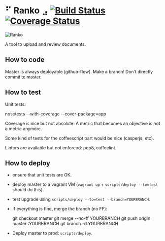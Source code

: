 # ⠋ Ranko ⣠ [![Build Status](https://secure.travis-ci.org/cloverfeed/ranko.png)](http://travis-ci.org/cloverfeed/ranko) [![Coverage Status](https://coveralls.io/repos/cloverfeed/ranko/badge.png)](https://coveralls.io/r/cloverfeed/ranko)

![Ranko](http://us.tintin.com/wp-content/uploads/2011/09/characters-ranko-the-gorilla-sm.jpg)

A tool to upload and review documents.

## How to code

Master is always deployable (github-flow).
Make a branch! Don't directly commit to master.

## How to test

Unit tests:

   nosetests --with-coverage --cover-package=app

Coverage is nice but not absolute. A metric that becomes an objective is not a
metric anymore.

Some kind of tests for the coffeescript part would be nice (casperjs, etc).

Linters are available but not enforced: pep8, coffeelint.

## How to deploy

  - ensure that unit tests are OK.
  - deploy master to a vagrant VM (`vagrant up` + `scripts/deploy --to=test` should do this).
  - test upgrade using `scripts/deploy --to=test --branch=YOURBRANCH`.
  - If everything is fine, merge the branch (no FF):

    git checkout master
    git merge --no-ff YOURBRANCH
    git push origin master :YOURBRANCH
    git branch -d YOURBRANCH

  - Deploy master to prod: `scripts/deploy`.
